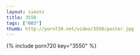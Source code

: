 ```yaml
--- 
layout: sieutv
title: 3550
tags: ["003"]
thumb: http://porn720.net/video/3550/poster.jpg
---
```

{% include porn720 key="3550" %} 
